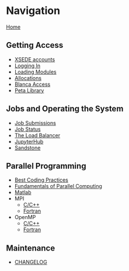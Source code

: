 # Navigation

[Home](Home)

## Getting Access
- [XSEDE accounts](XSEDE)
- [Logging In](#Logging-In)
- [Loading Modules](#Loading-Modules)
- [Allocations]()
- [Blanca Access]()
- [Peta Library]()

## Jobs and Operating the System
- [Job Submissions]()
- [Job Status]()
- [The Load Balancer](#The-Load-Balancer-Tool)
- [JupyterHub]()
- [Sandstone]()

## Parallel Programming
- [Best Coding Practices](Best_Coding_Practices)
- [Fundamentals of Parallel Computing](Fundamentals_of_Parallel_Computing)
- [Matlab](Matlab)
- MPI
    + [C/C++](MPI_C)
    + [Fortran](MPI_Fortran)
- OpenMP 
    + [C/C++](OpenMP_C)
    + [Fortran](OpenMP_Fortran)

## Maintenance
- [CHANGELOG](CHANGELOG)